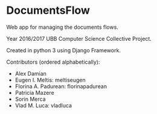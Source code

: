 # DocumentsFlow
Web app for managing the documents flows.

Year 2016/2017 UBB Computer Science Collective Project.

Created in python 3 using Django Framework.

Contributors (ordered alphabetically):
  - Alex Damian
  - Eugen I. Meltis: meltiseugen
  - Florina A. Padurean: florinapadurean
  - Patricia Mazere
  - Sorin Merca
  - Vlad M. Luca: vladluca

